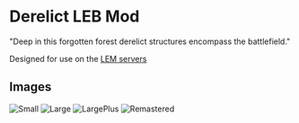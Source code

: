 # Derelict LEB Mod

"Deep in this forgotten forest derelict structures encompass the battlefield."

Designed for use on the [LEM servers](http://minigames.derpbox.xyz/) 

## Images
![Small](https://github.com/S-N00B-1/Derelict-LEB-Mod/assets/49575478/80f1b0ae-98fb-4239-95bb-f09469ba9797)
![Large](https://github.com/S-N00B-1/Derelict-LEB-Mod/assets/49575478/491fc019-41cd-46bd-83f7-7060859591dd)
![LargePlus](https://github.com/S-N00B-1/Derelict-LEB-Mod/assets/49575478/27409012-579e-425e-ae99-1131bd0b1b32)
![Remastered](https://github.com/S-N00B-1/Derelict-LEB-Mod/assets/49575478/15b24840-2154-44ea-bdd2-e8df58051d0d)
